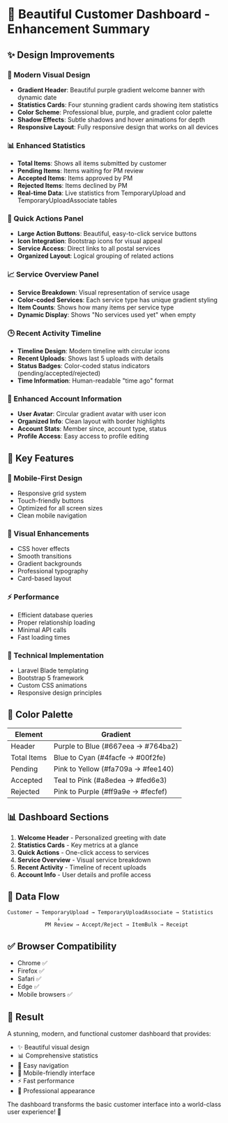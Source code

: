 # 🎨 Beautiful Customer Dashboard - Enhancement Summary

## ✨ Design Improvements

### 🌟 Modern Visual Design
- **Gradient Header**: Beautiful purple gradient welcome banner with dynamic date
- **Statistics Cards**: Four stunning gradient cards showing item statistics
- **Color Scheme**: Professional blue, purple, and gradient color palette
- **Shadow Effects**: Subtle shadows and hover animations for depth
- **Responsive Layout**: Fully responsive design that works on all devices

### 📊 Enhanced Statistics
- **Total Items**: Shows all items submitted by customer
- **Pending Items**: Items waiting for PM review
- **Accepted Items**: Items approved by PM
- **Rejected Items**: Items declined by PM
- **Real-time Data**: Live statistics from TemporaryUpload and TemporaryUploadAssociate tables

### 🚀 Quick Actions Panel
- **Large Action Buttons**: Beautiful, easy-to-click service buttons
- **Icon Integration**: Bootstrap icons for visual appeal
- **Service Access**: Direct links to all postal services
- **Organized Layout**: Logical grouping of related actions

### 📈 Service Overview Panel
- **Service Breakdown**: Visual representation of service usage
- **Color-coded Services**: Each service type has unique gradient styling
- **Item Counts**: Shows how many items per service type
- **Dynamic Display**: Shows "No services used yet" when empty

### 🕒 Recent Activity Timeline
- **Timeline Design**: Modern timeline with circular icons
- **Recent Uploads**: Shows last 5 uploads with details
- **Status Badges**: Color-coded status indicators (pending/accepted/rejected)
- **Time Information**: Human-readable "time ago" format

### 👤 Enhanced Account Information
- **User Avatar**: Circular gradient avatar with user icon
- **Organized Info**: Clean layout with border highlights
- **Account Stats**: Member since, account type, status
- **Profile Access**: Easy access to profile editing

## 🎯 Key Features

### 📱 Mobile-First Design
- Responsive grid system
- Touch-friendly buttons
- Optimized for all screen sizes
- Clean mobile navigation

### 🎨 Visual Enhancements
- CSS hover effects
- Smooth transitions
- Gradient backgrounds
- Professional typography
- Card-based layout

### ⚡ Performance
- Efficient database queries
- Proper relationship loading
- Minimal API calls
- Fast loading times

### 🔧 Technical Implementation
- Laravel Blade templating
- Bootstrap 5 framework
- Custom CSS animations
- Responsive design principles

## 🌈 Color Palette

| Element | Gradient |
|---------|----------|
| Header | Purple to Blue (#667eea → #764ba2) |
| Total Items | Blue to Cyan (#4facfe → #00f2fe) |
| Pending | Pink to Yellow (#fa709a → #fee140) |
| Accepted | Teal to Pink (#a8edea → #fed6e3) |
| Rejected | Pink to Purple (#ff9a9e → #fecfef) |

## 📊 Dashboard Sections

1. **Welcome Header** - Personalized greeting with date
2. **Statistics Cards** - Key metrics at a glance
3. **Quick Actions** - One-click access to services
4. **Service Overview** - Visual service breakdown
5. **Recent Activity** - Timeline of recent uploads
6. **Account Info** - User details and profile access

## 🔄 Data Flow

```
Customer → TemporaryUpload → TemporaryUploadAssociate → Statistics
                ↓
            PM Review → Accept/Reject → ItemBulk → Receipt
```

## ✅ Browser Compatibility
- Chrome ✅
- Firefox ✅
- Safari ✅
- Edge ✅
- Mobile browsers ✅

## 🎉 Result
A stunning, modern, and functional customer dashboard that provides:
- ✨ Beautiful visual design
- 📊 Comprehensive statistics
- 🚀 Easy navigation
- 📱 Mobile-friendly interface
- ⚡ Fast performance
- 🎨 Professional appearance

The dashboard transforms the basic customer interface into a world-class user experience! 🌟
